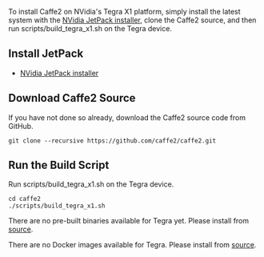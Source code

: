 <block class="tegra compile" />

To install Caffe2 on NVidia's Tegra X1 platform, simply install the latest system with the [NVidia JetPack installer](https://developer.nvidia.com/embedded/jetpack), clone the Caffe2 source, and then run scripts/build_tegra_x1.sh on the Tegra device.

## Install JetPack

* [NVidia JetPack installer](https://developer.nvidia.com/embedded/jetpack)

## Download Caffe2 Source

If you have not done so already, download the Caffe2 source code from GitHub.

```
git clone --recursive https://github.com/caffe2/caffe2.git
```

## Run the Build Script

Run scripts/build_tegra_x1.sh on the Tegra device.

```
cd caffe2
./scripts/build_tegra_x1.sh
```


<block class="tegra prebuilt" />

There are no pre-built binaries available for Tegra yet. Please install from [source](https://caffe2.ai/docs/getting-started.html?platform=tegra&configuration=compile).


<block class="tegra docker" />

There are no Docker images available for Tegra. Please install from [source](https://caffe2.ai/docs/getting-started.html?platform=tegra&configuration=compile).


<block class="tegra cloud" />
